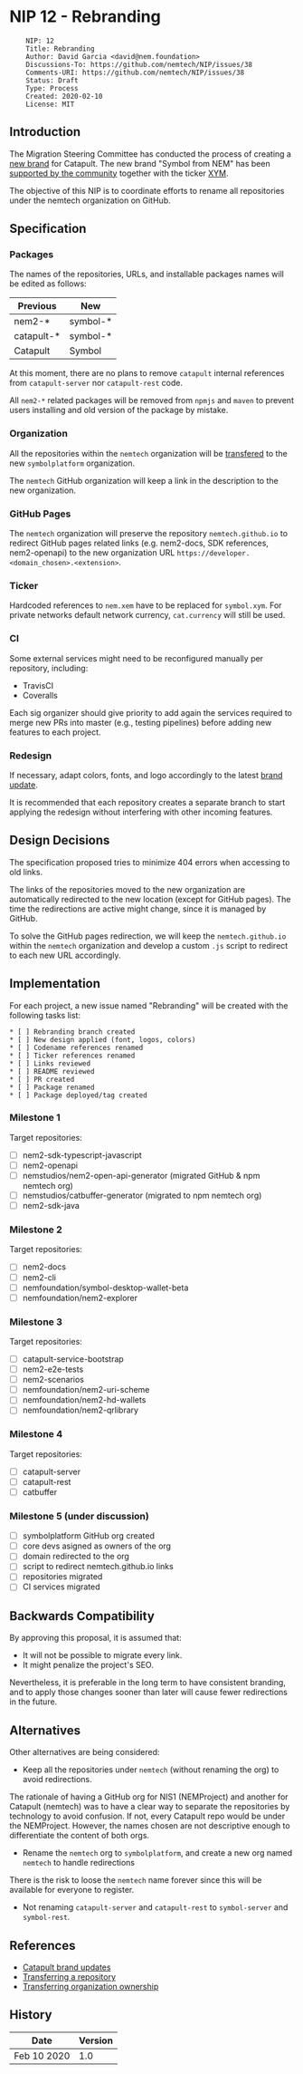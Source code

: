 # NIP 12 - Rebranding

```
    NIP: 12
    Title: Rebranding
    Author: David Garcia <david@nem.foundation>
    Discussions-To: https://github.com/nemtech/NIP/issues/38
    Comments-URI: https://github.com/nemtech/NIP/issues/38
    Status: Draft
    Type: Process
    Created: 2020-02-10
    License: MIT
```

## Introduction

The Migration Steering Committee has conducted the process of creating a [new brand](https://forum.nem.io/c/catapult-branding) for Catapult. The new brand "Symbol from NEM" has been [supported by the community](https://explorer.nemtool.com/#/poll?id=5e2eaab5328dc579fdadcef3) together with the ticker [XYM](https://explorer.nemtool.com/#/poll?id=5e2eaab5328dc579fdadcef3).

The objective of this NIP is to coordinate efforts to rename all repositories under the nemtech organization on GitHub.

## Specification

### Packages

The names of the repositories, URLs, and installable packages names will be edited as follows:

| Previous   | New        |
|------------|------------|
| nem2-*     | symbol-*   |
| catapult-* | symbol-*   |
| Catapult   | Symbol     |

At this moment, there are no plans to remove ``catapult`` internal references from ``catapult-server``  nor ``catapult-rest`` code.

All ``nem2-*`` related packages will be removed from ``npmjs`` and ``maven`` to prevent users installing and old version of the package by mistake.

### Organization

All the repositories within the ``nemtech`` organization will be [transfered](https://help.github.com/en/github/administering-a-repository/transferring-a-repository) to the new ``symbolplatform`` organization.

The ``nemtech`` GitHub organization will keep a link in the description to the new organization.

### GitHub Pages

The ``nemtech`` organization will preserve the repository ``nemtech.github.io`` to redirect GitHub pages related links (e.g. nem2-docs, SDK references, nem2-openapi) to the new organization URL ``https://developer.<domain_chosen>.<extension>``.

### Ticker

Hardcoded references to ``nem.xem`` have to be replaced for ``symbol.xym``. For private networks default network currency, ``cat.currency`` will still be used.

### CI

Some external services might need to be reconfigured manually per repository, including:

* TravisCI
* Coveralls

Each sig organizer should give priority to add again the services required to merge new PRs into master (e.g., testing pipelines) before adding new features to each project.

### Redesign

If necessary, adapt colors, fonts, and logo accordingly to the latest [brand update](https://forum.nem.io/t/symbol-brand-update/24305).

It is recommended that each repository creates a separate branch to start applying the redesign without interfering with other incoming features.

## Design Decisions

The specification proposed tries to minimize 404 errors when accessing to old links. 

The links of the repositories moved to the new organization are automatically redirected to the new location (except for GitHub pages). The time the redirections are active might change, since it is managed by GitHub.

To solve the GitHub pages redirection, we will keep the ``nemtech.github.io`` within the ``nemtech`` organization and develop a custom ``.js`` script to redirect to each new URL accordingly.

## Implementation

For each project, a new issue named "Rebranding" will be created with the following tasks list:

    * [ ] Rebranding branch created
    * [ ] New design applied (font, logos, colors)
    * [ ] Codename references renamed
    * [ ] Ticker references renamed
    * [ ] Links reviewed
    * [ ] README reviewed
    * [ ] PR created
    * [ ] Package renamed
    * [ ] Package deployed/tag created

### Milestone 1

Target repositories:

* [ ] nem2-sdk-typescript-javascript
* [ ] nem2-openapi
* [ ] nemstudios/nem2-open-api-generator (migrated GitHub & npm nemtech org)
* [ ] nemstudios/catbuffer-generator (migrated to npm nemtech org)
* [ ] nem2-sdk-java

### Milestone 2

Target repositories:

* [ ] nem2-docs
* [ ] nem2-cli
* [ ] nemfoundation/symbol-desktop-wallet-beta
* [ ] nemfoundation/nem2-explorer

### Milestone 3

Target repositories:

* [ ] catapult-service-bootstrap
* [ ] nem2-e2e-tests
* [ ] nem2-scenarios
* [ ] nemfoundation/nem2-uri-scheme
* [ ] nemfoundation/nem2-hd-wallets
* [ ] nemfoundation/nem2-qrlibrary

### Milestone 4

Target repositories:

* [ ] catapult-server
* [ ] catapult-rest
* [ ] catbuffer

### Milestone 5 (under discussion)

* [ ] symbolplatform GitHub org created
* [ ] core devs asigned as owners of the org
* [ ] domain redirected to the org
* [ ] script to redirect nemtech.github.io links
* [ ] repositories migrated
* [ ] CI services migrated 

## Backwards Compatibility

By approving this proposal, it is assumed that:

- It will not be possible to migrate every link.
- It might penalize the project's SEO.

Nevertheless, it is preferable in the long term to have consistent branding, and to apply those changes sooner than later will cause fewer redirections in the future.

## Alternatives

Other alternatives are being considered:

- Keep all the repositories under ``nemtech`` (without renaming the org) to avoid redirections.

The rationale of having a GitHub org for NIS1 (NEMProject) and another for Catapult (nemtech) was to have a clear way to separate the repositories by technology to avoid confusion. If not, every Catapult repo would be under the NEMProject. However, the names chosen are not descriptive enough to differentiate the content of both orgs.

- Rename the ``nemtech`` org to ``symbolplatform``, and create a new org named ``nemtech`` to handle redirections

There is the risk to loose the ``nemtech`` name forever since this will be available for everyone to register.

- Not renaming ``catapult-server`` and ``catapult-rest`` to ``symbol-server`` and ``symbol-rest``.

## References

* [Catapult brand updates](https://forum.nem.io/t/catapult-brand-update-1/23875/)
* [Transferring a repository](https://help.github.com/en/github/administering-a-repository/transferring-a-repository)
* [Transferring organization ownership](https://help.github.com/en/github/setting-up-and-managing-organizations-and-teams/transferring-organization-ownership)

## History

| **Date**      | **Version**   |
| ------------- | ------------- |
| Feb 10 2020   | 1.0           |
